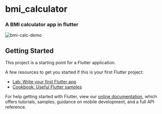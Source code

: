 # bmi_calculator

### A BMI calculator app in flutter<br>
![bmi-calc-demo](https://user-images.githubusercontent.com/43815519/119393660-da8f6100-bcee-11eb-8697-b6db352bd482.gif)


## Getting Started

This project is a starting point for a Flutter application.

A few resources to get you started if this is your first Flutter project:

- [Lab: Write your first Flutter app](https://flutter.dev/docs/get-started/codelab)
- [Cookbook: Useful Flutter samples](https://flutter.dev/docs/cookbook)

For help getting started with Flutter, view our
[online documentation](https://flutter.dev/docs), which offers tutorials,
samples, guidance on mobile development, and a full API reference.
